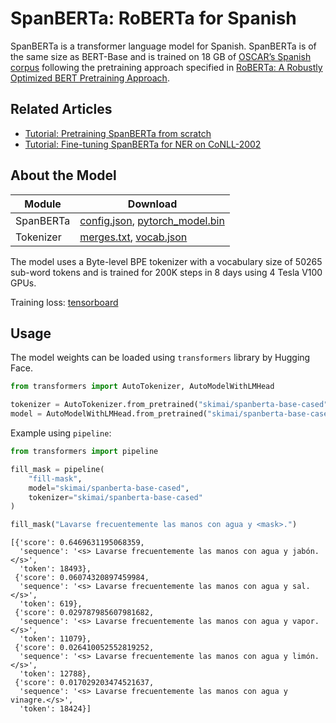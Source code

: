 # SpanBERTa: RoBERTa for Spanish

SpanBERTa is a transformer language model for Spanish. SpanBERTa is of the same size as BERT-Base and is trained on 18 GB of [OSCAR’s Spanish corpus](https://oscar-corpus.com/) following the pretraining approach specified in [RoBERTa: A Robustly Optimized BERT Pretraining Approach](https://arxiv.org/pdf/1907.11692.pdf).

## Related Articles
- [Tutorial: Pretraining SpanBERTa from scratch](https://colab.research.google.com/drive/1mXWYYkB9UjRdklPVSDvAcUDralmv3Pgv)
- [Tutorial: Fine-tuning SpanBERTa for NER on CoNLL-2002](https://colab.research.google.com/drive/1ezuE7wC7Fa21Wu3fvzRffx2m14CAySS1#scrollTo=LhKZ3vItVBzi)

## About the Model
|Module| Download |
|------|----------|
| SpanBERTa | [config.json](https://s3.amazonaws.com/models.huggingface.co/bert/skimai/spanberta-base-cased/config.json), [pytorch_model.bin](https://s3.amazonaws.com/models.huggingface.co/bert/skimai/spanberta-base-cased/pytorch_model.bin) |
| Tokenizer | [merges.txt](https://s3.amazonaws.com/models.huggingface.co/bert/skimai/spanberta-base-cased/merges.txt), [vocab.json](https://s3.amazonaws.com/models.huggingface.co/bert/skimai/spanberta-base-cased/vocab.json) |

The model uses a Byte-level BPE tokenizer with a vocabulary size of 50265 sub-word tokens and is trained for 200K steps in 8 days using 4 Tesla V100 GPUs.

Training loss: [tensorboard](https://tensorboard.dev/experiment/4wOFJBwPRBK9wjKE6F32qQ/#scalars)

## Usage
The model weights can be loaded using `transformers` library by Hugging Face.

```python
from transformers import AutoTokenizer, AutoModelWithLMHead

tokenizer = AutoTokenizer.from_pretrained("skimai/spanberta-base-cased")
model = AutoModelWithLMHead.from_pretrained("skimai/spanberta-base-cased")
```

Example using `pipeline`:

```python
from transformers import pipeline

fill_mask = pipeline(
    "fill-mask",
    model="skimai/spanberta-base-cased",
    tokenizer="skimai/spanberta-base-cased"
)

fill_mask("Lavarse frecuentemente las manos con agua y <mask>.")
```

	[{'score': 0.6469631195068359,
	  'sequence': '<s> Lavarse frecuentemente las manos con agua y jabón.</s>',
	  'token': 18493},
	 {'score': 0.06074320897459984,
	  'sequence': '<s> Lavarse frecuentemente las manos con agua y sal.</s>',
	  'token': 619},
	 {'score': 0.029787985607981682,
	  'sequence': '<s> Lavarse frecuentemente las manos con agua y vapor.</s>',
	  'token': 11079},
	 {'score': 0.026410052552819252,
	  'sequence': '<s> Lavarse frecuentemente las manos con agua y limón.</s>',
	  'token': 12788},
	 {'score': 0.017029203474521637,
	  'sequence': '<s> Lavarse frecuentemente las manos con agua y vinagre.</s>',
	  'token': 18424}]



